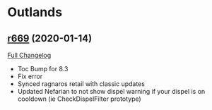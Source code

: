 # <DBM> Outlands

## [r669](https://github.com/DeadlyBossMods/DBM-BCVanilla/tree/r669) (2020-01-14)
[Full Changelog](https://github.com/DeadlyBossMods/DBM-BCVanilla/compare/r668...r669)

- Toc Bump for 8.3  
- Fix error  
- Synced ragnaros retail with classic updates  
- Updated Nefarian to not show dispel warning if your dispel is on cooldown (ie CheckDispelFilter prototype)  
